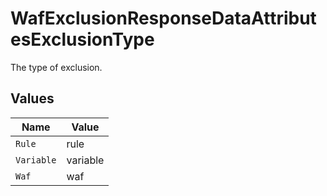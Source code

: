 # WafExclusionResponseDataAttributesExclusionType

The type of exclusion.


## Values

| Name       | Value      |
| ---------- | ---------- |
| `Rule`     | rule       |
| `Variable` | variable   |
| `Waf`      | waf        |